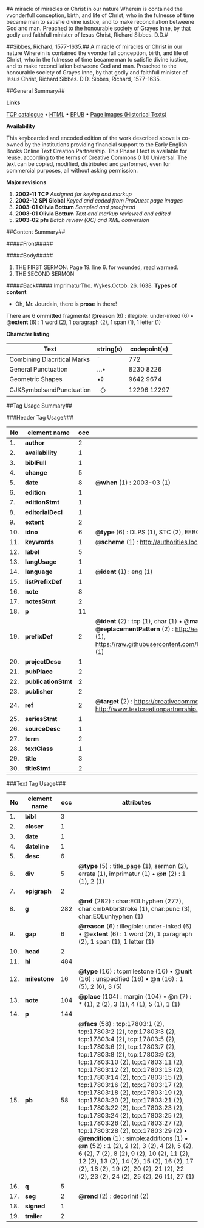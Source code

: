 #A miracle of miracles or Christ in our nature Wherein is contained the vvonderfull conception, birth, and life of Christ, who in the fulnesse of time became man to satisfie divine iustice, and to make reconciliation betweene God and man. Preached to the honourable society of Grayes Inne, by that godly and faithfull minister of Iesus Christ, Richard Sibbes. D.D.#

##Sibbes, Richard, 1577-1635.##
A miracle of miracles or Christ in our nature Wherein is contained the vvonderfull conception, birth, and life of Christ, who in the fulnesse of time became man to satisfie divine iustice, and to make reconciliation betweene God and man. Preached to the honourable society of Grayes Inne, by that godly and faithfull minister of Iesus Christ, Richard Sibbes. D.D.
Sibbes, Richard, 1577-1635.

##General Summary##

**Links**

[TCP catalogue](http://www.ota.ox.ac.uk/tcp/)  • 
[HTML](http://tei.it.ox.ac.uk/tcp/Texts-HTML/free/A12/A12187.html)  • 
[EPUB](http://tei.it.ox.ac.uk/tcp/Texts-EPUB/free/A12/A12187.epub) • 
[Page images (Historical Texts)](https://data.historicaltexts.jisc.ac.uk/view?pubId=eebo-99852479e&pageId=eebo-99852479e-17803-1)

**Availability**

This keyboarded and encoded edition of the
	       work described above is co-owned by the institutions
	       providing financial support to the Early English Books
	       Online Text Creation Partnership. This Phase I text is
	       available for reuse, according to the terms of Creative
	       Commons 0 1.0 Universal. The text can be copied,
	       modified, distributed and performed, even for
	       commercial purposes, all without asking permission.

**Major revisions**

1. __2002-11__ __TCP__ *Assigned for keying and markup*
1. __2002-12__ __SPi Global__ *Keyed and coded from ProQuest page images*
1. __2003-01__ __Olivia Bottum__ *Sampled and proofread*
1. __2003-01__ __Olivia Bottum__ *Text and markup reviewed and edited*
1. __2003-02__ __pfs__ *Batch review (QC) and XML conversion*

##Content Summary##

#####Front#####

#####Body#####

1. THE FIRST SERMON.
Page 19. line 6. for wounded, read warmed.
1. THE SECOND SERMON

#####Back#####
ImprimaturTho. Wykes.Octob. 26. 1638.
**Types of content**

  * Oh, Mr. Jourdain, there is **prose** in there!

There are 6 **ommitted** fragments! 
 @__reason__ (6) : illegible: under-inked (6)  •  @__extent__ (6) : 1 word (2), 1 paragraph (2), 1 span (1), 1 letter (1)

**Character listing**


|Text|string(s)|codepoint(s)|
|---|---|---|
|Combining             Diacritical Marks|̄|772|
|General Punctuation|…•|8230 8226|
|Geometric Shapes|▪◊|9642 9674|
|CJKSymbolsandPunctuation|〈〉|12296 12297|

##Tag Usage Summary##

###Header Tag Usage###

|No|element name|occ|attributes|
|---|---|---|---|
|1.|__author__|2||
|2.|__availability__|1||
|3.|__biblFull__|1||
|4.|__change__|5||
|5.|__date__|8| @__when__ (1) : 2003-03 (1)|
|6.|__edition__|1||
|7.|__editionStmt__|1||
|8.|__editorialDecl__|1||
|9.|__extent__|2||
|10.|__idno__|6| @__type__ (6) : DLPS (1), STC (2), EEBO-CITATION (1), PROQUEST (1), VID (1)|
|11.|__keywords__|1| @__scheme__ (1) : http://authorities.loc.gov/ (1)|
|12.|__label__|5||
|13.|__langUsage__|1||
|14.|__language__|1| @__ident__ (1) : eng (1)|
|15.|__listPrefixDef__|1||
|16.|__note__|8||
|17.|__notesStmt__|2||
|18.|__p__|11||
|19.|__prefixDef__|2| @__ident__ (2) : tcp (1), char (1)  •  @__matchPattern__ (2) : ([0-9\-]+):([0-9IVX]+) (1), (.+) (1)  •  @__replacementPattern__ (2) : http://eebo.chadwyck.com/downloadtiff?vid=$1&page=$2 (1), https://raw.githubusercontent.com/textcreationpartnership/Texts/master/tcpchars.xml#$1 (1)|
|20.|__projectDesc__|1||
|21.|__pubPlace__|2||
|22.|__publicationStmt__|2||
|23.|__publisher__|2||
|24.|__ref__|2| @__target__ (2) : https://creativecommons.org/publicdomain/zero/1.0/ (1), http://www.textcreationpartnership.org/docs/. (1)|
|25.|__seriesStmt__|1||
|26.|__sourceDesc__|1||
|27.|__term__|2||
|28.|__textClass__|1||
|29.|__title__|3||
|30.|__titleStmt__|2||


###Text Tag Usage###

|No|element name|occ|attributes|
|---|---|---|---|
|1.|__bibl__|3||
|2.|__closer__|1||
|3.|__date__|1||
|4.|__dateline__|1||
|5.|__desc__|6||
|6.|__div__|5| @__type__ (5) : title_page (1), sermon (2), errata (1), imprimatur (1)  •  @__n__ (2) : 1 (1), 2 (1)|
|7.|__epigraph__|2||
|8.|__g__|282| @__ref__ (282) : char:EOLhyphen (277), char:cmbAbbrStroke (1), char:punc (3), char:EOLunhyphen (1)|
|9.|__gap__|6| @__reason__ (6) : illegible: under-inked (6)  •  @__extent__ (6) : 1 word (2), 1 paragraph (2), 1 span (1), 1 letter (1)|
|10.|__head__|2||
|11.|__hi__|484||
|12.|__milestone__|16| @__type__ (16) : tcpmilestone (16)  •  @__unit__ (16) : unspecified (16)  •  @__n__ (16) : 1 (5), 2 (6), 3 (5)|
|13.|__note__|104| @__place__ (104) : margin (104)  •  @__n__ (7) : * (1), 2 (2), 3 (1), 4 (1), 5 (1), 1 (1)|
|14.|__p__|144||
|15.|__pb__|58| @__facs__ (58) : tcp:17803:1 (2), tcp:17803:2 (2), tcp:17803:3 (2), tcp:17803:4 (2), tcp:17803:5 (2), tcp:17803:6 (2), tcp:17803:7 (2), tcp:17803:8 (2), tcp:17803:9 (2), tcp:17803:10 (2), tcp:17803:11 (2), tcp:17803:12 (2), tcp:17803:13 (2), tcp:17803:14 (2), tcp:17803:15 (2), tcp:17803:16 (2), tcp:17803:17 (2), tcp:17803:18 (2), tcp:17803:19 (2), tcp:17803:20 (2), tcp:17803:21 (2), tcp:17803:22 (2), tcp:17803:23 (2), tcp:17803:24 (2), tcp:17803:25 (2), tcp:17803:26 (2), tcp:17803:27 (2), tcp:17803:28 (2), tcp:17803:29 (2)  •  @__rendition__ (1) : simple:additions (1)  •  @__n__ (52) : 1 (2), 2 (2), 3 (2), 4 (2), 5 (2), 6 (2), 7 (2), 8 (2), 9 (2), 10 (2), 11 (2), 12 (2), 13 (2), 14 (2), 15 (2), 16 (2), 17 (2), 18 (2), 19 (2), 20 (2), 21 (2), 22 (2), 23 (2), 24 (2), 25 (2), 26 (1), 27 (1)|
|16.|__q__|5||
|17.|__seg__|2| @__rend__ (2) : decorInit (2)|
|18.|__signed__|1||
|19.|__trailer__|2||

